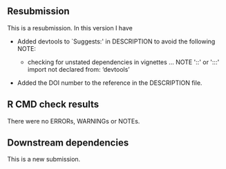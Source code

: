 ## Resubmission
This is a resubmission.  In this version I have 

* Added devtools to `Suggests:' in DESCRIPTION to avoid the following NOTE: 

   * checking for unstated dependencies in vignettes ... NOTE
    '::' or ':::' import not declared from: ‘devtools’
    
* Added the DOI number to the reference in the DESCRIPTION file.

## R CMD check results
There were no ERRORs, WARNINGs or NOTEs. 

## Downstream dependencies

This is a new submission.
